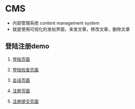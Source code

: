 # CMS
* 内容管理系统 content management system
* 就是使用可视化的发帖界面，来发文章，修改文章，删除文章

## 登陆注册demo
1. [登陆页面](file/01_regist.html)
2. [登陆检查页面](file/02_check.php)
3. [会话页面](file/03_otherPage.php)

4. [注册页面](file/04_zhuce.html)
5. [注册提交页面](file/05_zhuce.php)